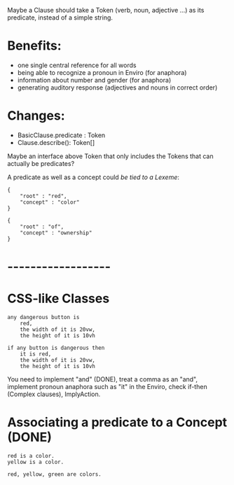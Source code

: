Maybe a Clause should take a Token (verb, noun, adjective ...) as its predicate, instead of a simple string.

# Benefits:

* 	one single central reference for all words
* 	being able to recognize a pronoun in Enviro (for anaphora)
* 	information about number and gender (for anaphora)
* 	generating auditory response (adjectives and nouns in correct order)

	
# Changes:

*   BasicClause.predicate : Token
*   Clause.describe(): Token[]

Maybe an interface above Token that only includes the Tokens that can actually be predicates?


A predicate as well as a concept could *be tied to a Lexeme*:

```
{
	"root" : "red",
	"concept" : "color"
}
```


```
{
	"root" : "of",
	"concept" : "ownership"
}
```	


# ------------------

# CSS-like Classes

```
any dangerous button is
	red,
	the width of it is 20vw,
	the height of it is 10vh
```

```
if any button is dangerous then
	it is red,
	the width of it is 20vw,
	the height of it is 10vh
```

You need to implement "and" (DONE), treat a comma as an "and", implement pronoun anaphora such as "it" in the Enviro, check if-then (Complex clauses), ImplyAction.


# Associating a predicate to a Concept (DONE)

```
red is a color.
yellow is a color.

red, yellow, green are colors.
```
